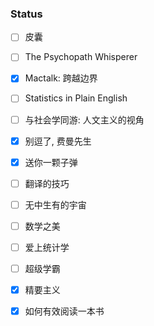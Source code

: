 ### Status 
- [ ] 皮囊
- [ ] The Psychopath Whisperer
- [x] Mactalk: 跨越边界
- [ ] Statistics in Plain English
- [ ] 与社会学同游: 人文主义的视角
- [x] 别逗了, 费曼先生
- [x] 送你一颗子弹
- [ ] 翻译的技巧
- [ ] 无中生有的宇宙
- [ ] 数学之美 
- [ ] 爱上统计学
- [ ] 超级学霸
- [x] 精要主义
- [x] 如何有效阅读一本书


